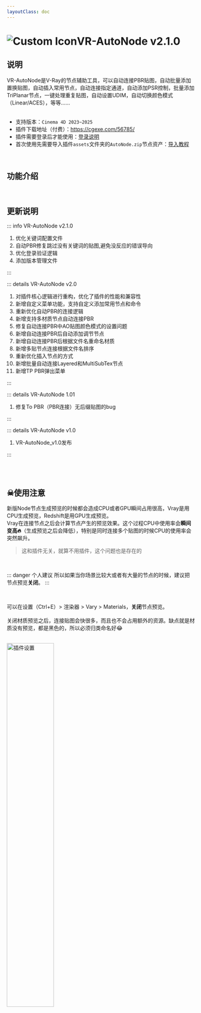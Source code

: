 ```yaml
---
layoutClass: doc
---
```


<script setup>
import MNavLinks from '../components/MNavLinks.vue'

import { NAV_DATA } from '../VR-AutoNode-data'
</script>

# <span class="h1-icon"><img src="/img/VR-AutoPBR.webp" alt="Custom Icon"></span>VR-AutoNode v2.1.0
## 说明
VR-AutoNode是V-Ray的节点辅助工具，可以自动连接PBR贴图，自动批量添加置换贴图，自动插入常用节点，自动连接指定通道，自动添加PSR控制，批量添加TriPlanar节点，一键处理重复贴图，自动设置UDIM，自动切换颜色模式（Linear/ACES），等等……
<br />
<br />
- 支持版本：`Cinema 4D 2023~2025`
- 插件下载地址（付费）：https://cgexe.com/56785/
- 插件需要登录后才能使用：[登录说明](01-VAN-setting)
- 首次使用先需要导入插件`assets`文件夹的`AutoNode.zip`节点资产：[导入教程](01-VAN-import_assets)


<br />

## 功能介绍
<MNavLinks v-for="{title, items} in NAV_DATA" :title="title" :items="items"/>


<br />

## 更新说明

::: info VR-AutoNode v2.1.0 <Badge type="danger" text="更新4+" />
1. 优化关键词配置文件
2. 自动PBR修复跳过没有关键词的贴图,避免没反应的错误导向
3. 优化登录验证逻辑
4. 添加版本管理文件

:::

::: details VR-AutoNode v2.0<Badge type="info" text="更新11" />
1. 对插件核心逻辑进行重构，优化了插件的性能和兼容性
2. 新增自定义菜单功能，支持自定义添加常用节点和命令
3. 重新优化自动PBR的连接逻辑
4. 新增支持多材质节点自动连接PBR
5. 修复自动连接PBR中AO贴图颜色模式的设置问题
6. 新增自动连接PBR后自动添加调节节点
7. 新增自动连接PBR后根据文件名重命名材质
8. 新增多贴节点连接根据文件名排序
9. 重新优化插入节点的方式
10. 新增批量自动连接Layered和MultiSubTex节点
11. 新增TP PBR弹出菜单

:::


::: details VR-AutoNode 1.01<Badge type="info" text="更新1" />
1. 修复To PBR（PBR连接）无后缀贴图的bug

:::

::: details VR-AutoNode v1.0<Badge type="info" text="发布" />
1. VR-AutoNode_v1.0发布

:::


<br />
<br />

## ☠使用注意

新版Node节点生成预览的时候都会造成CPU或者GPU瞬间占用很高，Vray是用CPU生成预览，Redshift是用GPU生成预览。  
Vray在连接节点之后会计算节点产生的预览效果。这个过程CPU中使用率会**瞬间变高🔥**（生成预览之后会降低），特别是同时连接多个贴图的时候CPU的使用率会突然飙升。
> 这和插件无关，就算不用插件，这个问题也是存在的


<br />

::: danger 个人建议
所以如果当你场景比较大或者有大量的节点的时候，建议把节点预览**关闭**。
:::

<br />

可以在设置（Ctrl+E）> 渲染器 > Vary > Materials，**关闭**节点预览。 
<br />  
关闭材质预览之后，连接贴图会快很多，而且也不会占用额外的资源。缺点就是材质没有预览，都是黑色的，所以必须归类命名好😂

<br />

<img data-zoomable src="/img/vr-autonode_close_node_preview.webp" alt="插件设置" width=50%>

